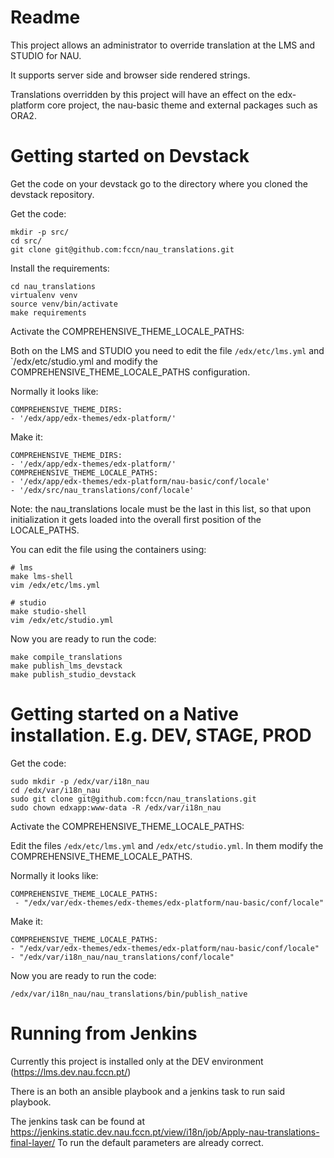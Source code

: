 Readme
======

This project allows an administrator to override translation at the LMS and STUDIO for NAU.

It supports server side and browser side rendered strings.

Translations overridden by this project will have an effect on the edx-platform core project, the nau-basic theme and external packages such as ORA2.


Getting started on Devstack
===========================

Get the code on your devstack go to the directory where you cloned the devstack repository.

Get the code:
```
mkdir -p src/
cd src/
git clone git@github.com:fccn/nau_translations.git
```

Install the requirements:
```
cd nau_translations
virtualenv venv
source venv/bin/activate
make requirements
```

Activate the COMPREHENSIVE_THEME_LOCALE_PATHS:

Both on the LMS and STUDIO you need to edit the file `/edx/etc/lms.yml` and `/edx/etc/studio.yml and modify the COMPREHENSIVE_THEME_LOCALE_PATHS configuration.

Normally it looks like:
```
COMPREHENSIVE_THEME_DIRS:
- '/edx/app/edx-themes/edx-platform/'
```

Make it:
```
COMPREHENSIVE_THEME_DIRS:
- '/edx/app/edx-themes/edx-platform/'
COMPREHENSIVE_THEME_LOCALE_PATHS:
- '/edx/app/edx-themes/edx-platform/nau-basic/conf/locale'
- '/edx/src/nau_translations/conf/locale'
```

Note: the nau_translations locale must be the last in this list, so that upon initialization it gets loaded into the overall first position of the LOCALE_PATHS.

You can edit the file using the containers using:
```
# lms
make lms-shell
vim /edx/etc/lms.yml

# studio
make studio-shell
vim /edx/etc/studio.yml
```

Now you are ready to run the code:
```
make compile_translations
make publish_lms_devstack
make publish_studio_devstack
```


Getting started on a Native installation. E.g. DEV, STAGE, PROD
===============================================================


Get the code:
```
sudo mkdir -p /edx/var/i18n_nau
cd /edx/var/i18n_nau
sudo git clone git@github.com:fccn/nau_translations.git
sudo chown edxapp:www-data -R /edx/var/i18n_nau
```

Activate the COMPREHENSIVE_THEME_LOCALE_PATHS:

Edit the files `/edx/etc/lms.yml` and `/edx/etc/studio.yml`. In them modify the COMPREHENSIVE_THEME_LOCALE_PATHS.

Normally it looks like:
```
COMPREHENSIVE_THEME_LOCALE_PATHS:
 - "/edx/var/edx-themes/edx-themes/edx-platform/nau-basic/conf/locale"
```

Make it: 
```
COMPREHENSIVE_THEME_LOCALE_PATHS:
- "/edx/var/edx-themes/edx-themes/edx-platform/nau-basic/conf/locale"
- "/edx/var/i18n_nau/nau_translations/conf/locale"
```

Now you are ready to run the code:
```
/edx/var/i18n_nau/nau_translations/bin/publish_native
```

Running from Jenkins
====================

Currently this project is installed only at the DEV environment (https://lms.dev.nau.fccn.pt/)

There is an both an ansible playbook and a jenkins task to run said playbook.

The jenkins task can be found at https://jenkins.static.dev.nau.fccn.pt/view/i18n/job/Apply-nau-translations-final-layer/
To run the default parameters are already correct.

